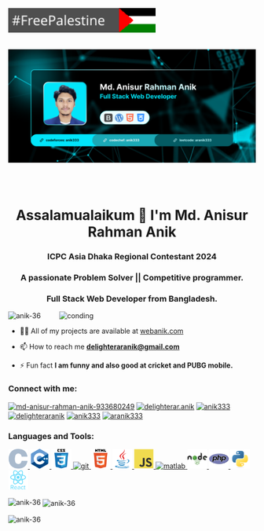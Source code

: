 <img src="https://raw.githubusercontent.com/OneDroid/.github/refs/heads/main/images/badge/save-palestine.svg" alt="SavePalestine" width="300"/>
<br/>          
<br/>           
  
![logo](https://github.com/Anik-36/Anik-36/blob/main/Anisur%20Rahman%20Anik%20v2.png)   
   
<br/>   
<br/> 
<h1 align="center">Assalamualaikum 👋 I'm Md. Anisur Rahman Anik </h1> 
<h3 align="center">ICPC Asia Dhaka Regional Contestant 2024</h3> 
<h3 align="center">A passionate <b>Problem Solver</b> || Competitive programmer. </h3>
<h3 align="center">Full Stack Web Developer from Bangladesh.</h3>
<img align="right" alt="conding" width="400" src="https://user-images.githubusercontent.com/55389276/140866485-8fb1c876-9a8f-4d6a-98dc-08c4981eaf70.gif">


<p align="left"> <img src="https://komarev.com/ghpvc/?username=anik-36&label=Profile%20views&color=0e75b6&style=flat" alt="anik-36" /> </p>

- 👨‍💻 All of my projects are available at [webanik.com](webanik.com)

- 📫 How to reach me **delighteraranik@gmail.com**

- ⚡ Fun fact **I am funny and also good at cricket and PUBG mobile.**

<h3 align="left">Connect with me:</h3>
<p align="left">
<a href="https://linkedin.com/in/md-anisur-rahman-anik-933680249" target="blank"><img align="center" src="https://raw.githubusercontent.com/rahuldkjain/github-profile-readme-generator/master/src/images/icons/Social/linked-in-alt.svg" alt="md-anisur-rahman-anik-933680249" height="30" width="40" /></a>
<a href="https://fb.com/delighterar.anik" target="blank"><img align="center" src="https://raw.githubusercontent.com/rahuldkjain/github-profile-readme-generator/master/src/images/icons/Social/facebook.svg" alt="delighterar.anik" height="30" width="40" /></a>
<a href="https://www.codechef.com/users/anik333" target="blank"><img align="center" src="https://cdn.jsdelivr.net/npm/simple-icons@3.1.0/icons/codechef.svg" alt="anik333" height="30" width="40" /></a>
<a href="https://www.hackerrank.com/delighteraranik" target="blank"><img align="center" src="https://raw.githubusercontent.com/rahuldkjain/github-profile-readme-generator/master/src/images/icons/Social/hackerrank.svg" alt="delighteraranik" height="30" width="40" /></a>
<a href="https://codeforces.com/profile/anik333" target="blank"><img align="center" src="https://raw.githubusercontent.com/rahuldkjain/github-profile-readme-generator/master/src/images/icons/Social/codeforces.svg" alt="anik333" height="30" width="40" /></a>
<a href="https://www.leetcode.com/aranik333" target="blank"><img align="center" src="https://raw.githubusercontent.com/rahuldkjain/github-profile-readme-generator/master/src/images/icons/Social/leet-code.svg" alt="aranik333" height="30" width="40" /></a>
</p>

<h3 align="left">Languages and Tools:</h3>
<p align="left"> <a href="https://www.cprogramming.com/" target="_blank" rel="noreferrer"> <img src="https://raw.githubusercontent.com/devicons/devicon/master/icons/c/c-original.svg" alt="c" width="40" height="40"/> </a> <a href="https://www.w3schools.com/cpp/" target="_blank" rel="noreferrer"> <img src="https://raw.githubusercontent.com/devicons/devicon/master/icons/cplusplus/cplusplus-original.svg" alt="cplusplus" width="40" height="40"/> </a> <a href="https://www.w3schools.com/css/" target="_blank" rel="noreferrer"> <img src="https://raw.githubusercontent.com/devicons/devicon/master/icons/css3/css3-original-wordmark.svg" alt="css3" width="40" height="40"/> </a> <a href="https://git-scm.com/" target="_blank" rel="noreferrer"> <img src="https://www.vectorlogo.zone/logos/git-scm/git-scm-icon.svg" alt="git" width="40" height="40"/> </a> <a href="https://www.w3.org/html/" target="_blank" rel="noreferrer"> <img src="https://raw.githubusercontent.com/devicons/devicon/master/icons/html5/html5-original-wordmark.svg" alt="html5" width="40" height="40"/> </a> <a href="https://www.java.com" target="_blank" rel="noreferrer"> <img src="https://raw.githubusercontent.com/devicons/devicon/master/icons/java/java-original.svg" alt="java" width="40" height="40"/> </a> <a href="https://developer.mozilla.org/en-US/docs/Web/JavaScript" target="_blank" rel="noreferrer"> <img src="https://raw.githubusercontent.com/devicons/devicon/master/icons/javascript/javascript-original.svg" alt="javascript" width="40" height="40"/> </a> <a href="https://www.mathworks.com/" target="_blank" rel="noreferrer"> <img src="https://upload.wikimedia.org/wikipedia/commons/2/21/Matlab_Logo.png" alt="matlab" width="40" height="40"/> </a> <a href="https://nodejs.org" target="_blank" rel="noreferrer"> <img src="https://raw.githubusercontent.com/devicons/devicon/master/icons/nodejs/nodejs-original-wordmark.svg" alt="nodejs" width="40" height="40"/> </a> <a href="https://www.php.net" target="_blank" rel="noreferrer"> <img src="https://raw.githubusercontent.com/devicons/devicon/master/icons/php/php-original.svg" alt="php" width="40" height="40"/> </a> <a href="https://www.python.org" target="_blank" rel="noreferrer"> <img src="https://raw.githubusercontent.com/devicons/devicon/master/icons/python/python-original.svg" alt="python" width="40" height="40"/> </a> <a href="https://reactjs.org/" target="_blank" rel="noreferrer"> <img src="https://raw.githubusercontent.com/devicons/devicon/master/icons/react/react-original-wordmark.svg" alt="react" width="40" height="40"/> </a> </p>

<p><img align="left" src="https://github-readme-stats.vercel.app/api/top-langs?username=anik-36&show_icons=true&locale=en&layout=compact" alt="anik-36" /></p>

<p>&nbsp;<img align="center" src="https://github-readme-stats.vercel.app/api?username=anik-36&show_icons=true&locale=en" alt="anik-36" /></p>

<p><img align="center" src="https://github-readme-streak-stats.herokuapp.com/?user=anik-36&" alt="anik-36" /></p>

